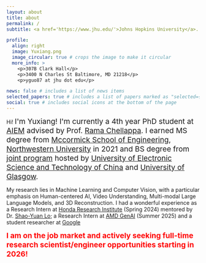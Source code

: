 ```yaml
---
layout: about
title: about
permalink: /
subtitle: <a href='https://www.jhu.edu/'>Johns Hopkins University</a>.

profile:
  align: right
  image: Yuxiang.png
  image_circular: true # crops the image to make it circular
  more_info: >
    <p>307B Clark Hall</p>
    <p>3400 N Charles St Baltimore, MD 21218</p>
    <p>yguo87 at jhu dot edu</p>

news: false # includes a list of news items
selected_papers: true # includes a list of papers marked as "selected={true}"
social: true # includes social icons at the bottom of the page
---
```


Hi! <span style="font-size: 1.2rem;"><span class="font-weight-bold">I'm Yuxiang!</span> I'm currently a 4th year PhD student at <a href='https://aiem.jhu.edu/'>AIEM</a> advised by Prof. [Rama Chellappa](https://engineering.jhu.edu/faculty/rama-chellappa/).  I earned MS degree from [Mccormick School of Engineering](https://www.mccormick.northwestern.edu/), [Northwestern University](https://www.northwestern.edu/) in 2021 and BS degree from [joint program](https://www.gla.uestc.edu.cn/english/Home.htm) hosted by [University of Electronic Science and Technology of China](https://en.uestc.edu.cn/) and [University of Glasgow](https://www.gla.ac.uk/). 

My research lies in Machine Learning and Computer Vision, with a particular emphasis on Human-centered AI, Video Understanding, Multi-modal Large Language Models, and 3D Reconstruction. I had a wonderful experience as a Research Intern at [Honda Research Institute](https://usa.honda-ri.com/) (Spring 2024) mentored by Dr. [Shao-Yuan Lo](https://shaoyuanlo.github.io/); a Research Intern at [AMD GenAI](https://www.amd.com/en.html) (Summer 2025) and a student researcher at [Google](https://about.google/)

<span style="font-size: 1.2rem; color: red; font-weight: bold;">I am on the job market and actively seeking full-time research scientist/engineer opportunities starting in 2026!</span>



<!-- Write your biography here. Tell the world about yourself. Link to your favorite [subreddit](http://reddit.com). You can put a picture in, too. The code is already in, just name your picture `prof_pic.jpg` and put it in the `img/` folder.

Put your address / P.O. box / other info right below your picture. You can also disable any of these elements by editing `profile` property of the YAML header of your `_pages/about.md`. Edit `_bibliography/papers.bib` and Jekyll will render your [publications page](/al-folio/publications/) automatically.

Link to your social media connections, too. This theme is set up to use [Font Awesome icons](https://fontawesome.com/) and [Academicons](https://jpswalsh.github.io/academicons/), like the ones below. Add your Facebook, Twitter, LinkedIn, Google Scholar, or just disable all of them. -->
